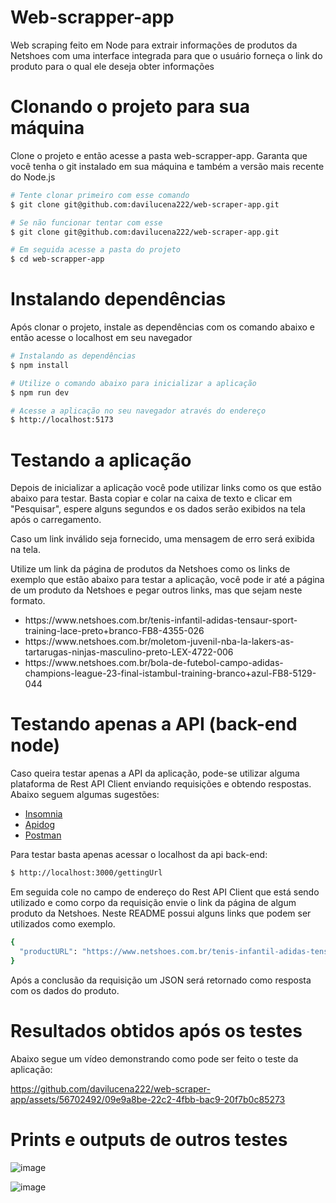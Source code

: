 # Web-scrapper-app

Web scraping feito em Node para extrair informações de produtos da Netshoes com uma interface integrada para que o usuário forneça o link do produto para o qual ele deseja obter informações

# Clonando o projeto para sua máquina

<p>
  Clone o projeto e então acesse a pasta web-scrapper-app. Garanta que você tenha o git instalado em sua máquina e também a versão mais recente do Node.js
</p>

```bash
# Tente clonar primeiro com esse comando
$ git clone git@github.com:davilucena222/web-scraper-app.git

# Se não funcionar tentar com esse
$ git clone git@github.com:davilucena222/web-scraper-app.git

# Em seguida acesse a pasta do projeto
$ cd web-scrapper-app 
```

# Instalando dependências

<p>
  Após clonar o projeto, instale as dependências com os comando abaixo e então acesse o localhost em seu navegador
</p>

```bash
# Instalando as dependências
$ npm install

# Utilize o comando abaixo para inicializar a aplicação
$ npm run dev

# Acesse a aplicação no seu navegador através do endereço 
$ http://localhost:5173
```

# Testando a aplicação

<p>
  Depois de inicializar a aplicação você pode utilizar links como os que estão abaixo para testar. Basta copiar e colar na caixa de texto e clicar em "Pesquisar", espere alguns segundos e os dados serão exibidos na tela após o carregamento.

  Caso um link inválido seja fornecido, uma mensagem de erro será exibida na tela.

  Utilize um link da página de produtos da Netshoes como os links de exemplo que estão abaixo para testar a aplicação, você pode ir até a página de um produto da Netshoes e pegar outros links, mas que sejam neste formato.
</p> 

<ul>
  <li>
    https://www.netshoes.com.br/tenis-infantil-adidas-tensaur-sport-training-lace-preto+branco-FB8-4355-026
  </li>
  <li>
    https://www.netshoes.com.br/moletom-juvenil-nba-la-lakers-as-tartarugas-ninjas-masculino-preto-LEX-4722-006
  </li>
  <li>
    https://www.netshoes.com.br/bola-de-futebol-campo-adidas-champions-league-23-final-istambul-training-branco+azul-FB8-5129-044
  </li>
</ul>

# Testando apenas a API (back-end node)

<p>
  Caso queira testar apenas a API da aplicação, pode-se utilizar alguma plataforma de Rest API Client enviando requisições e obtendo respostas. Abaixo seguem algumas sugestões:
</p>

<ul>
  <li>
    <a href="https://insomnia.rest/">Insomnia</a>
  </li>
  <li>
    <a href="https://apidog.com/?utm_source=google_search&utm_medium=g&utm_campaign=18544428894&utm_content=153517438552&utm_term=api%20dog&gad=1&gclid=CjwKCAjwvrOpBhBdEiwAR58-3B4Njm82J2rPWRz-Jswro4KTjIs-8rtYCYf9gowX-aHS__UUIszfshoCKNsQAvD_BwE">Apidog</a>
  </li>
  <li>
     <a href="https://www.postman.com/">Postman</a>
  </li>
</ul>

<p>
  Para testar basta apenas acessar o localhost da api back-end: 
</p>


```bash
$ http://localhost:3000/gettingUrl
```

<p>
  Em seguida cole no campo de endereço do Rest API Client que está sendo utilizado e como corpo da requisição envie o link da página de algum produto da Netshoes. Neste README possui alguns links que podem ser utilizados como exemplo.
</p>

```bash
{
  "productURL": "https://www.netshoes.com.br/tenis-infantil-adidas-tensaur-sport-training-lace-preto+branco-FB8-4355-026" 
}
```
<p>
  Após a conclusão da requisição um JSON será retornado como resposta com os dados do produto.
</p>

# Resultados obtidos após os testes

<p>
  Abaixo segue um vídeo demonstrando como pode ser feito o teste da aplicação:
</p>

https://github.com/davilucena222/web-scraper-app/assets/56702492/09e9a8be-22c2-4fbb-bac9-20f7b0c85273

# Prints e outputs de outros testes
![image](https://github.com/davilucena222/web-scraper-app/assets/56702492/6c377213-4062-46d6-902f-dde11c4ed571)

![image](https://github.com/davilucena222/web-scraper-app/assets/56702492/2b698290-bc3c-4968-a07e-18abce9f91a7)

